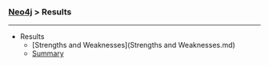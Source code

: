 
### [Neo4j](../Neo4j.md) > Results

---

  - Results
     - [Strengths and Weaknesses](Strengths and Weaknesses.md)
     - [Summary](Summary.md)